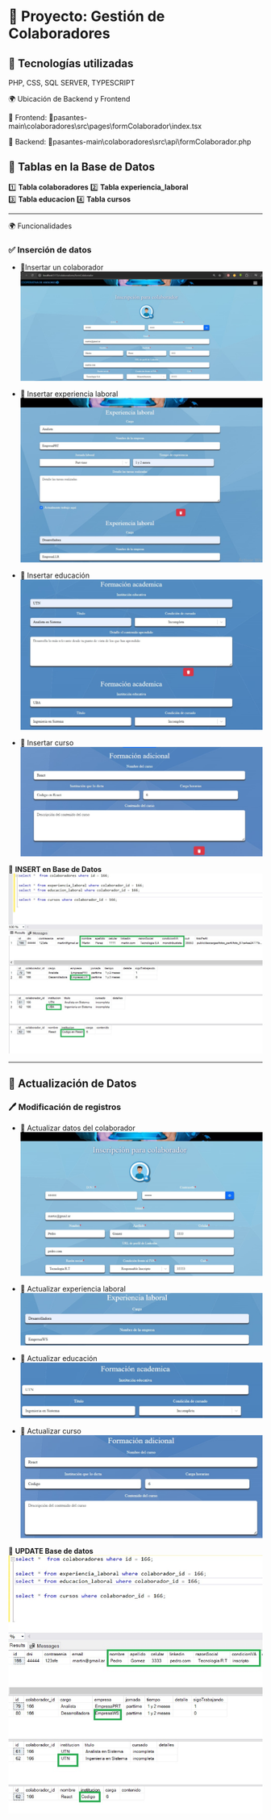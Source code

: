# 🚀 Proyecto: Gestión de Colaboradores

## 📌 Tecnologías utilizadas

PHP, CSS, SQL SERVER, TYPESCRIPT

🌍 Ubicación de Backend y Frontend

🔹 Frontend:
📂pasantes-main\colaboradores\src\pages\formColaborador\index.tsx

🔹 Backend:
📂pasantes-main\colaboradores\src\api\formColaborador.php

## 📌 Tablas en la Base de Datos

1️⃣ **Tabla colaboradores**
2️⃣ **Tabla experiencia_laboral**  
3️⃣ **Tabla educacion**
4️⃣ **Tabla cursos**

---

🌍 Funcionalidades

### ✅ Inserción de datos

- 📌Insertar un colaborador
  ![Colaborador](./pasantes-main/colaboradores/src/imagenesCapturas/1.jpg)

- 📌 Insertar experiencia laboral
  ![Experiencia](./pasantes-main/colaboradores/src/imagenesCapturas/2.jpg)

- 📌 Insertar educación
  ![Educacion](./pasantes-main/colaboradores/src/imagenesCapturas/3.jpg)

- 📌 Insertar curso
  ![Cursos](./pasantes-main/colaboradores/src/imagenesCapturas/4.jpg)

📌 **INSERT en Base de Datos**
![Insert](./pasantes-main/colaboradores/src/imagenesCapturas/DB1.jpg)

---

## 🔄 Actualización de Datos

### 🖊️ Modificación de registros

- 📌 Actualizar datos del colaborador
  ![Colaborador](./pasantes-main/colaboradores/src/imagenesCapturas/5.jpg)

- 📌 Actualizar experiencia laboral
  ![Experiencia](./pasantes-main/colaboradores/src/imagenesCapturas/6.jpg)

- 📌 Actualizar educación
  ![Educacion](./pasantes-main/colaboradores/src/imagenesCapturas/7.jpg)

- 📌 Actualizar curso
  ![Educacion](./pasantes-main/colaboradores/src/imagenesCapturas/8.jpg)

📌 **UPDATE Base de datos**
![Update](./pasantes-main/colaboradores/src/imagenesCapturas/DB2.jpg)

